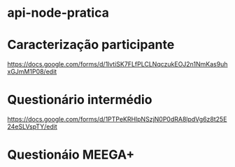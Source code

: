 # api-node-pratica

# Caracterização participante
https://docs.google.com/forms/d/1lvtiSK7FLfPLCLNqczukEOJ2n1NmKas9uhxGJmM1P08/edit

# Questionário intermédio
https://docs.google.com/forms/d/1PTPeKRHlpNSzjN0P0dRA8lpdVg6z8t25E24eSLVspTY/edit

# Questionáio MEEGA+
